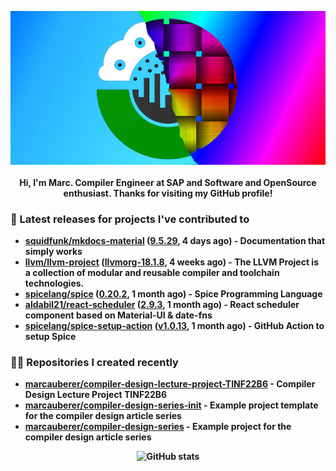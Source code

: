 <p align="center">
	<img src="https://raw.githubusercontent.com/marcauberer/marcauberer/master/images/frontpage-image.jpg">
	<br><br>
	<b>Hi, I'm Marc. Compiler Engineer at SAP and Software and OpenSource enthusiast. Thanks for visiting my GitHub profile!
</p>

### 🚀 Latest releases for projects I've contributed to


- [squidfunk/mkdocs-material](https://github.com/squidfunk/mkdocs-material) ([9.5.29](https://github.com/squidfunk/mkdocs-material/releases/tag/9.5.29), 4 days ago) - Documentation that simply works
- [llvm/llvm-project](https://github.com/llvm/llvm-project) ([llvmorg-18.1.8](https://github.com/llvm/llvm-project/releases/tag/llvmorg-18.1.8), 4 weeks ago) - The LLVM Project is a collection of modular and reusable compiler and toolchain technologies.
- [spicelang/spice](https://github.com/spicelang/spice) ([0.20.2](https://github.com/spicelang/spice/releases/tag/0.20.2), 1 month ago) - Spice Programming Language
- [aldabil21/react-scheduler](https://github.com/aldabil21/react-scheduler) ([2.9.3](https://github.com/aldabil21/react-scheduler/releases/tag/2.9.3), 1 month ago) - React scheduler component based on Material-UI &amp; date-fns
- [spicelang/spice-setup-action](https://github.com/spicelang/spice-setup-action) ([v1.0.13](https://github.com/spicelang/spice-setup-action/releases/tag/v1.0.13), 1 month ago) - GitHub Action to setup Spice 

### 👨‍💻 Repositories I created recently
- [marcauberer/compiler-design-lecture-project-TINF22B6](https://github.com/marcauberer/compiler-design-lecture-project-TINF22B6) - Compiler Design Lecture Project TINF22B6
- [marcauberer/compiler-design-series-init](https://github.com/marcauberer/compiler-design-series-init) - Example project template for the compiler design article series
- [marcauberer/compiler-design-series](https://github.com/marcauberer/compiler-design-series) - Example project for the compiler design article series

<p align="center">
	<img src="https://github-readme-stats.vercel.app/api?username=marcauberer&show_icons=true&theme=dark" alt="GitHub stats">
</p>
